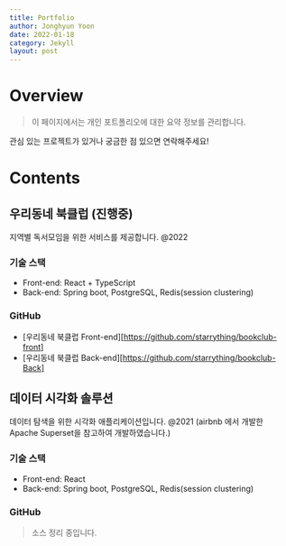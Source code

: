```yaml
---
title: Portfolio
author: Jonghyun Yoon
date: 2022-01-18
category: Jekyll
layout: post
---
```


# Overview
> 이 페이지에서는 개인 포트폴리오에 대한 요약 정보를 관리합니다.

관심 있는 프로젝트가 있거나 궁금한 점 있으면 연락해주세요!

# Contents
## 우리동네 북클럽 (진행중)
지역별 독서모임을 위한 서비스를 제공합니다. @2022
### 기술 스택
- Front-end: React + TypeScript  
- Back-end: Spring boot, PostgreSQL, Redis(session clustering)  
### GitHub
- [우리동네 북클럽 Front-end][https://github.com/starrything/bookclub-front]  
- [우리동네 북클럽 Back-end][https://github.com/starrything/bookclub-Back]  

## 데이터 시각화 솔루션
데이터 탐색을 위한 시각화 애플리케이션입니다. @2021
(airbnb 에서 개발한 Apache Superset을 참고하여 개발하였습니다.)
### 기술 스택
- Front-end: React  
- Back-end: Spring boot, PostgreSQL, Redis(session clustering)  
### GitHub
> 소스 정리 중입니다.
